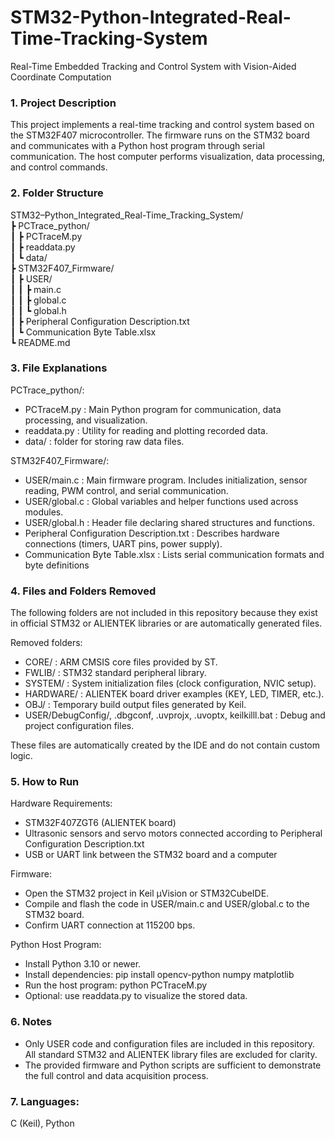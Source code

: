 # STM32-Python-Integrated-Real-Time-Tracking-System

Real-Time Embedded Tracking and Control System with Vision-Aided Coordinate Computation

### 1. Project Description  

This project implements a real-time tracking and control system based on the STM32F407 microcontroller.
The firmware runs on the STM32 board and communicates with a Python host program through serial communication.
The host computer performs visualization, data processing, and control commands.

### 2. Folder Structure  

STM32–Python_Integrated_Real-Time_Tracking_System/  
 ┣ PCTrace_python/  
 ┃ ┣ PCTraceM.py  
 ┃ ┣ readdata.py  
 ┃ ┗ data/  
 ┣ STM32F407_Firmware/  
 ┃ ┣ USER/  
 ┃ ┃ ┣ main.c  
 ┃ ┃ ┣ global.c  
 ┃ ┃ ┗ global.h  
 ┃ ┣ Peripheral Configuration Description.txt  
 ┃ ┗ Communication Byte Table.xlsx  
 ┗ README.md  

### 3. File Explanations  

PCTrace_python/: 
- PCTraceM.py : Main Python program for communication, data processing, and visualization.
- readdata.py : Utility for reading and plotting recorded data.
- data/ :  folder for storing raw data files.

STM32F407_Firmware/:
- USER/main.c : Main firmware program. Includes initialization, sensor reading, PWM control, and serial communication.
- USER/global.c : Global variables and helper functions used across modules.
- USER/global.h : Header file declaring shared structures and functions.
- Peripheral Configuration Description.txt : Describes hardware connections (timers, UART pins, power supply).
- Communication Byte Table.xlsx : Lists serial communication formats and byte definitions

### 4. Files and Folders Removed  

The following folders are not included in this repository because they exist in official STM32 or ALIENTEK libraries or are automatically generated files.

Removed folders:
- CORE/ : ARM CMSIS core files provided by ST.
- FWLIB/ : STM32 standard peripheral library.
- SYSTEM/ : System initialization files (clock configuration, NVIC setup).
- HARDWARE/ : ALIENTEK board driver examples (KEY, LED, TIMER, etc.).
- OBJ/ : Temporary build output files generated by Keil.
- USER/DebugConfig/, .dbgconf, .uvprojx, .uvoptx, keilkilll.bat : Debug and project configuration files.

These files are automatically created by the IDE and do not contain custom logic.

### 5. How to Run  

Hardware Requirements:
- STM32F407ZGT6 (ALIENTEK board)
- Ultrasonic sensors and servo motors connected according to Peripheral Configuration Description.txt
- USB or UART link between the STM32 board and a computer

Firmware:
- Open the STM32 project in Keil μVision or STM32CubeIDE.
- Compile and flash the code in USER/main.c and USER/global.c to the STM32 board.
- Confirm UART connection at 115200 bps.

Python Host Program:
- Install Python 3.10 or newer.
- Install dependencies:
   pip install opencv-python numpy matplotlib
- Run the host program:
   python PCTraceM.py
- Optional: use readdata.py to visualize the stored data.

### 6. Notes  

- Only USER code and configuration files are included in this repository.
  All standard STM32 and ALIENTEK library files are excluded for clarity.
- The provided firmware and Python scripts are sufficient to demonstrate the full control and data acquisition process.

### 7. Languages:  

C (Keil), Python  

